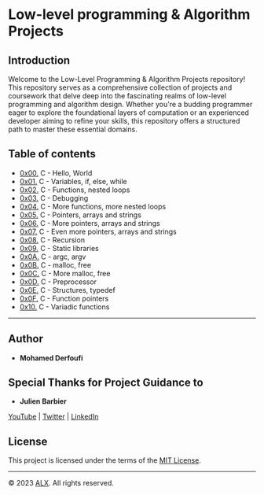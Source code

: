 # Low-level programming & Algorithm Projects

## Introduction

Welcome to the Low-Level Programming & Algorithm Projects repository! This repository serves as a comprehensive collection of projects and coursework that delve deep into the fascinating realms of low-level programming and algorithm design. Whether you're a budding programmer eager to explore the foundational layers of computation or an experienced developer aiming to refine your skills, this repository offers a structured path to master these essential domains.

## Table of contents

 - [0x00.](0x00-hello_world) C - Hello, World
 - [0x01.](0x01-variables_if_else_while) C - Variables, if, else, while
 - [0x02.](0x02-functions_nested_loops) C - Functions, nested loops
 - [0x03.](0x03-debugging) C - Debugging
 - [0x04.](0x04-more_functions_nested_loops) C - More functions, more nested loops
 - [0x05.](0x05-pointers_arrays_strings) C - Pointers, arrays and strings
 - [0x06.](0x06-pointers_arrays_strings) C - More pointers, arrays and strings
 - [0x07.](0x07-pointers_arrays_strings) C - Even more pointers, arrays and strings
 - [0x08.](0x08-recursion) C - Recursion
 - [0x09.](0x09-static_libraries) C - Static libraries
 - [0x0A.](0x0A-argc_argv) C - argc, argv
 - [0x0B.](0x0B-malloc_free) C - malloc, free
 - [0x0C.](0x0C-more_malloc_free) C - More malloc, free
 - [0x0D.](0x0D-preprocessor) C - Preprocessor
 - [0x0E.](0x0E-structures_typedef) C - Structures, typedef
 - [0x0F.](0x0F-function_pointers) C - Function pointers
 - [0x10.](0x10-variadic_functions) C - Variadic functions
---

## Author

- **Mohamed Derfoufi**

## Special Thanks for Project Guidance to 

- **Julien Barbier**

[YouTube](https://www.youtube.com/@0xJulien) | [Twitter](https://twitter.com/julienbarbier42) | [LinkedIn](https://www.linkedin.com/in/julienbarbier/)

## License

This project is licensed under the terms of the [MIT License](https://www.alxafrica.com/terms-conditions-portal/).

---

© 2023 [ALX](https://www.alxafrica.com/). All rights reserved.
